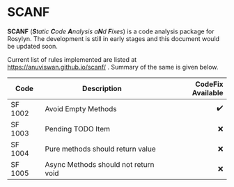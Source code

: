 # SCANF

**SCANF** (_**S**tatic **C**ode **A**nalysis a**N**d **F**ixes_) is a code analysis package for Rosylyn. The development is still in early stages and this document would be updated soon.

Current list of rules implemented are listed at https://anuviswan.github.io/scanf/ . Summary of the same is given below.

| Code    | Description                          | CodeFix Available  |
| ------- | ------------------------------------ | -----------------: |
| SF 1002 | Avoid Empty Methods                  | :heavy_check_mark: |
| SF 1003 | Pending TODO Item                    | :x:                |
| SF 1004 | Pure methods should return value     | :x:                |
| SF 1005 | Async Methods should not return void | :x:                |
